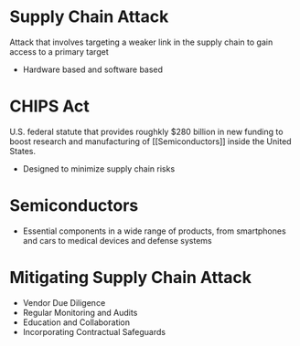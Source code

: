 # Supply Chain Attack

Attack that involves targeting a weaker link in the supply chain to gain access to a primary target

- Hardware based and software based

# CHIPS Act

U.S. federal statute that provides roughkly $280 billion in new funding to boost research and manufacturing of [[Semiconductors]] inside the United States. 

- Designed to minimize supply chain risks

# Semiconductors
- Essential components in a wide range of products, from smartphones and cars to medical devices and defense systems

# Mitigating Supply Chain Attack

- Vendor Due Diligence
- Regular Monitoring and Audits
- Education and Collaboration
- Incorporating Contractual Safeguards